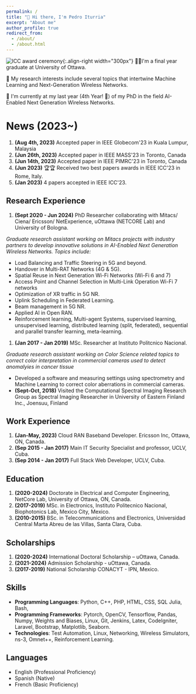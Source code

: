 ```yaml
---
permalink: /
title: "👋 Hi there, I'm Pedro Iturria"
excerpt: "About me"
author_profile: true
redirect_from: 
  - /about/
  - /about.html
---
```

![ICC award ceremony](/iturria-cv.github.io/images/photo1.png){:.align-right width="300px"}
🧔🏻I'm a final year graduate at University of Ottawa. 

🥸 My research interests include several topics that intertwine Machine Learning and Next-Generation Wireless Networks.

📔 I'm currently at my last year (4th Year! 💪) of my PhD in the field AI-Enabled Next Generation Wireless Networks.

News (2023~)
======

1. **(Aug 4th, 2023)** Accepted paper in IEEE Globecom'23 in Kuala Lumpur, Malaysia  
1. **(Jun 26th, 2023)** Accepted paper in IEEE MASS'23 in Toronto, Canada
1. **(Jun 14th, 2023)** Accepted paper in IEEE PIMRC'23 in Toronto, Canada
1. **(Jun 2023)** 🏆🏆 Received two best papers awards in IEEE ICC'23 in Rome, Italy. 
1. **(Jan 2023)** 4 papers accepted in IEEE ICC'23.

Research Experience
------
1. **(Sept 2020 - Jun 2024)** PhD Researcher collaborating with Mitacs/ Ciena/ Ericsson/ NetExperience, uOttawa (NETCORE Lab) and University of Bologna.

*Graduate research assistant working on Mitacs projects with industry partners to develop innovative solutions in AI-Enabled Next Generation Wireless Networks. Topics include:*
- Load Balancing and Traffic Steering in 5G and beyond.
- Handover in Multi-RAT Networks (4G & 5G).
- Spatial Reuse in Next Generation Wi-Fi Networks (Wi-Fi 6 and 7)
- Access Point and Channel Selection in Multi-Link Operation Wi-Fi 7 networks
- Optimization of XR traffic in 5G NR.
- Uplink Scheduling in Federated Learning.
- Beam management in 5G NR.
- Applied AI in Open RAN.
- Reinforcement learning, Multi-agent Systems, supervised learning, unsupervised learning, distributed learning (split, federated), sequential and parallel transfer learning, meta-learning.

1. **(Jan 2017 - Jan 2019)** MSc. Researcher at Instituto Politcnico Nacional.

*Graduate research assistant working on Color Science related topics to correct color interpretation in commercial cameras used to detect anomalyies in cancer tissue*
- Developed a software and measuring settings using spectrometry and Machine Learning to correct color aberrations in commercial cameras. 
- **(Sept-Oct, 2018)** Visited the Computational Spectral Imaging Research Group as Spectral Imaging Researcher in University of Eastern Finland Inc., Joensuu, Finland

Work Experience
------
1.  **(Jan-May, 2023)** Cloud RAN Baseband Developer. Ericsson Inc, Ottawa, ON, Canada.
1.  **(Sep 2015 - Jan 2017)** Main IT Security Specialist and professor, UCLV, Cuba.
1.  **(Sep 2014 - Jan 2017)** Full Stack Web Developer, UCLV, Cuba.

Education
------
1. **(2020-2024)** Doctorate in Electrical and Computer Engineering, NetCore Lab,  University of Ottawa, ON, Canada.  
1. **(2017-2019)** MSc. in Electronics, Instituto Politecnico Nacional, Biophotonics Lab, Mexico City, Mexico.
1. **(2010-2015)** BSc. in Telecommunications and Electronics, Universidad Central Marta Abreu de las Villas, Santa Clara, Cuba.

Scholarships
------
1. **(2020-2024)** International Doctoral Scholarship – uOttawa, Canada.
1. **(2021-2024)** Admission Scholarship - uOttawa, Canada.
1. **(2017-2019)** National Scholarship CONACYT - IPN, Mexico.

Skills
------
- **Programming Languages**: Python, C++, PHP, HTML, CSS, SQL Julia, Bash, 
- **Programming Frameworks**: Pytorch, OpenCV, Tensorflow, Pandas, Numpy, Weights and Biases, Linux, Git, Jenkins, Latex, CodeIgniter, Laravel, Bootstrap, Matplotlib, Seaborn. 
- **Technologies**: Test Automation, Linux, Networking, Wireless Simulators, ns-3, Omnet++, Reinforcement Learning.

Languages
------
- English (Professional Proficiency)
- Spanish (Native)
- French (Basic Proficiency)



